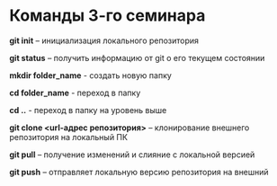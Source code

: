 # Команды 3-го семинара

**git init** – инициализация локального репозитория

**git status** – получить информацию от git о его текущем состоянии

**mkdir folder_name** - создать новую папку

**cd folder_name** - переход в папку

**cd ..** - переход в папку на уровень выше

**git clone <url-адрес репозитория>** – клонирование внешнего репозитория на  локальный ПК

**git pull** – получение изменений и слияние с локальной версией

**git push** – отправляет локальную версию репозитория на внешний


